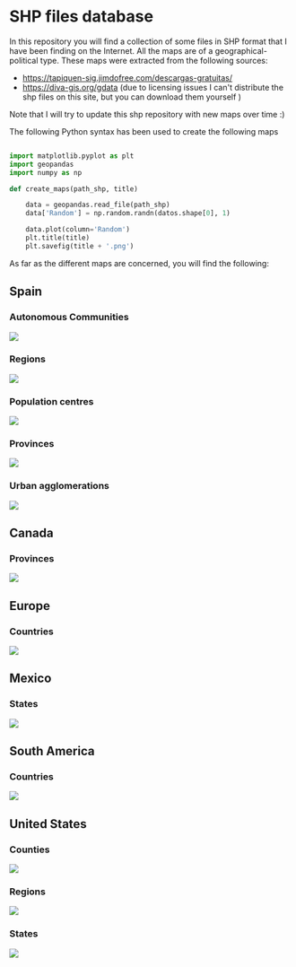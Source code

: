 # SHP files database

In this repository you will find a collection of some files in SHP format that I have been finding on the Internet. All the maps are of a geographical-political type. These maps were extracted from the following sources: 

- https://tapiquen-sig.jimdofree.com/descargas-gratuitas/
- https://diva-gis.org/gdata (due to licensing issues I can't distribute the shp files on this site, but you can download them yourself )

Note that I will try to update this shp repository with new maps over time :) 

The following Python syntax has been used to create the following maps 

```python

import matplotlib.pyplot as plt
import geopandas
import numpy as np

def create_maps(path_shp, title)

    data = geopandas.read_file(path_shp)
    data['Random'] = np.random.randn(datos.shape[0], 1)

    data.plot(column='Random')
    plt.title(title)
    plt.savefig(title + '.png')

```

As far as the different maps are concerned, you will find the following: 

## Spain

### Autonomous Communities 
![](https://github.com/Guillermo-C-A/SHP-files-data-base/blob/master/Examples/Comunidades%20autonomas%20(Administrativo).png)
### Regions
![](https://github.com/Guillermo-C-A/SHP-files-data-base/blob/master/Examples/Comarcas%20(Administrativo).png)
### Population centres 
![](https://github.com/Guillermo-C-A/SHP-files-data-base/blob/master/Examples/Nucleos%20de%20poblacion%20(Administrativo).png)
### Provinces
![](https://github.com/Guillermo-C-A/SHP-files-data-base/blob/master/Examples/Provincias%20%20(Administrativo).png)
### Urban agglomerations 
![](https://github.com/Guillermo-C-A/SHP-files-data-base/blob/master/Examples/Aglomeraciones%20urbanas%20(Poblacion).png)
## Canada

### Provinces
![](https://github.com/Guillermo-C-A/SHP-files-data-base/blob/master/Examples/Canada.png)
## Europe

### Countries
![](https://github.com/Guillermo-C-A/SHP-files-data-base/blob/master/Examples/Europa.png)
## Mexico

### States
![](https://github.com/Guillermo-C-A/SHP-files-data-base/blob/master/Examples/Mexico.png)
## South America 

### Countries
![](https://github.com/Guillermo-C-A/SHP-files-data-base/blob/master/Examples/America%20del%20sur.png)
## United States 

### Counties 
![](https://github.com/Guillermo-C-A/SHP-files-data-base/blob/master/Examples/USA%20Condados.png)
### Regions 
![](https://github.com/Guillermo-C-A/SHP-files-data-base/blob/master/Examples/USA%20regiones.png)
### States 
![](https://github.com/Guillermo-C-A/SHP-files-data-base/blob/master/Examples/USA%20estados.png)
